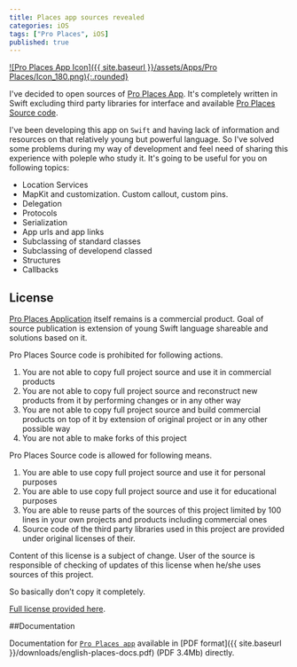 ```yaml
---
title: Places app sources revealed
categories: iOS
tags: ["Pro Places", iOS]
published: true
---
```


[![Pro Places App Icon]({{ site.baseurl }}/assets/Apps/Pro Places/Icon_180.png){:.rounded}][pro-places]

I've decided to open sources of [Pro Places App][pro-places]. It's completely written in Swift excluding third party libraries for interface and available [Pro Places Source code](https://github.com/famer/Pro-Places).

I've been developing this app on `Swift` and having lack of information and resources on that relatively young but powerful language. So I've solved some problems during my way of development and feel need of sharing this experience with poleple who study it. It's going to be useful for you on following topics:

* Location Services
* MapKit and customization. Custom callout, custom pins.
* Delegation
* Protocols 
* Serialization
* App urls and app links
* Subclassing of standard classes
* Subclassing of developend classed
* Structures
* Callbacks

## License

[Pro Places Application][pro-places] itself remains is a commercial product.
Goal of source publication is extension of young Swift language shareable and solutions based on it.

Pro Places Source code is prohibited for following actions.

1. You are not able to copy full project source and use it in commercial products
2. You are not able to copy full project source and reconstruct new products from it by performing changes or in any other way
3. You are not able to copy full project source and build commercial products on top of it by extension of original project or in any other possible way
4. You are not able to make forks of this project


Pro Places Source code is allowed for following means.

1. You are able to use copy full project source and use it for personal purposes
2. You are able to use copy full project source and use it for educational purposes
3. You are able to reuse parts of the sources of this project limited by 100 lines in your own projects and products including commercial ones
4. Source code of the third party libraries used in this project are provided under original licenses of their.

Content of this license is a subject of change. User of the source is responsible of checking of updates of this license when he/she uses sources of this project.

So basically don’t copy it completely.

[Full license provided here](https://github.com/famer/Pro-Places/blob/public/LICENSE).

##Documentation

Documentation for [`Pro Places app`][pro-places] available in [PDF format]({{ site.baseurl }}/downloads/english-places-docs.pdf) (PDF 3.4Mb) directly.

[pro-places]: https://itunes.apple.com/us/app/pro-places/id948166579
